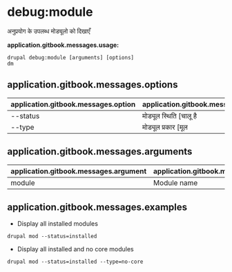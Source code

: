 # debug:module
अनुप्रयोग के उपलब्ध मोड्यूलो को दिखाएँ

**application.gitbook.messages.usage:**
```
drupal debug:module [arguments] [options]
dm
```

## application.gitbook.messages.options
application.gitbook.messages.option | application.gitbook.messages.details
-------|-------------
--status | मोड्यूल स्थिति [चालू है | बंद है]
--type | मोड्यूल प्रकार [मूल|मूल नही]

## application.gitbook.messages.arguments
application.gitbook.messages.argument | application.gitbook.messages.details
---------|-------------
module | Module name

## application.gitbook.messages.examples
* Display all installed modules
```
drupal mod --status=installed
```
* Display all installed and no core modules
```
drupal mod --status=installed --type=no-core
```
